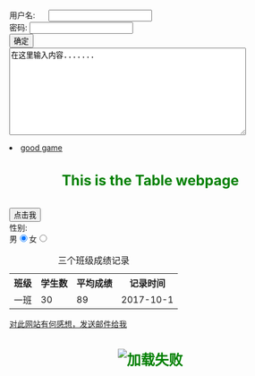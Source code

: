 <html>
<head>

</head>
<script type="text/javascript">
      function contxt() //定义函数
      {
         alert("buzai cnm");
      }
   </script>
<body>
<form>
      <label>用户名:</label>
      <input type="text"/> <br />
      <label for="pass">密码:</label>
      <input type="password"  name="pass"/>  <br />  
      <input type="submit" value="确定"  name="submit" /> <br />
      <textarea cols="50" rows="10">在这里输入内容.......</textarea>
</form>  
<style type="text/css">
h1{
    font-size:25px;
    color:green;	
      text-align:center;
}

</style>
<table summary="成绩记录">
 <li><a href="http://seer.61.com/" target="_blank" title="This is a good game" >good game</a> </li>
<h1>This is the Table webpage</h1> <br />
      <caption>三个班级成绩记录</caption>
  <tr>
    <th>班级</th>
    <th>学生数</th>
    <th>平均成绩</th>
    <th>记录时间</th>
  </tr>
  <tr>
    <td>一班</td>
    <td>30</td>
    <td>89</td>
    <td>2017-10-1</td>
  </tr>
<form>
      <input type="button"  value="点击我" onclick="contxt()" /> <br /> 
   </form>

 <form>
    <label>性别:</label><br />
    <label>男</label>
    <input type="radio" value="1"  name="gender" checked="checked" />
    <label>女</label>
    <input type="radio" value="2"  name="gender" />
</form>
</table>
<a href="mailto:1776544379@qq.com" >对此网站有何感想，发送邮件给我</a> <br />
<h1><img src = "http://www.pujia8.com/static/upload/20140520155407_28.jpg" alt = "加载失败" title = "good image" /></h1>
</body>
</html>
